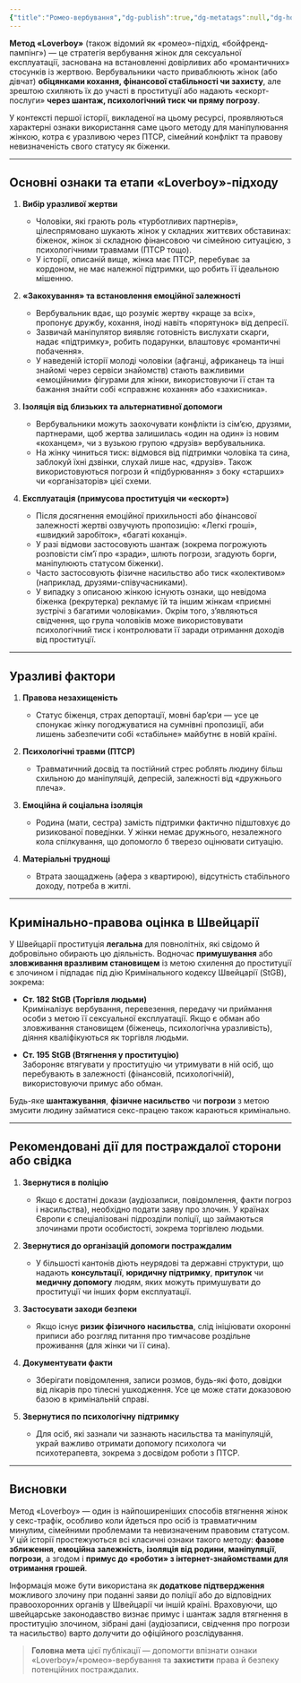 ```yaml
---
{"title":"Ромео-вербування","dg-publish":true,"dg-metatags":null,"dg-home":null,"permalink":"/ukrayinskoyu/romeo-verbuvannya/","dgPassFrontmatter":true,"noteIcon":""}
---
```



**Метод «Loverboy»** (також відомий як «ромео»-підхід, «бойфренд-пампінг») — це стратегія вербування жінок для сексуальної експлуатації, заснована на встановленні довірливих або «романтичних» стосунків із жертвою. Вербувальники часто приваблюють жінок (або дівчат) **обіцянками кохання, фінансової стабільності чи захисту**, але зрештою схиляють їх до участі в проституції або надають «ескорт-послуги» **через шантаж, психологічний тиск чи пряму погрозу**.

У контексті першої історії, викладеної на цьому ресурсі, проявляються характерні ознаки використання саме цього методу для маніпулювання жінкою, котра є уразливою через ПТСР, сімейний конфлікт та правову невизначеність свого статусу як біженки.

---

## Основні ознаки та етапи «Loverboy»-підходу

1. **Вибір уразливої жертви**  
   - Чоловіки, які грають роль «турботливих партнерів», цілеспрямовано шукають жінок у складних життєвих обставинах: біженок, жінок зі складною фінансовою чи сімейною ситуацією, з психологічними травмами (ПТСР тощо).  
   - У історії, описаній вище, жінка має ПТСР, перебуває за кордоном, не має належної підтримки, що робить її ідеальною мішенню.

2. **«Закохування» та встановлення емоційної залежності**  
   - Вербувальник вдає, що розуміє жертву «краще за всіх», пропонує дружбу, кохання, іноді навіть «порятунок» від депресії.  
   - Зазвичай маніпулятор виявляє готовність вислухати скарги, надає «підтримку», робить подарунки, влаштовує «романтичні побачення».  
   - У наведеній історії молоді чоловіки (афганці, африканець та інші знайомі через сервіси знайомств) стають важливими «емоційними» фігурами для жінки, використовуючи її стан та бажання знайти собі «справжнє кохання» або «захисника».

3. **Ізоляція від близьких та альтернативної допомоги**  
   - Вербувальники можуть заохочувати конфлікти із сім’єю, друзями, партнерами, щоб жертва залишилась «один на один» із новим «коханцем», чи з вузькою групою «друзів» вербувальника.  
   - На жінку чиниться тиск: відмовся від підтримки чоловіка та сина, заблокуй їхні дзвінки, слухай лише нас, «друзів». Також використовуються погрози й «підбурювання» з боку «старших» чи «організаторів» цієї схеми.

4. **Експлуатація (примусова проституція чи «ескорт»)**  
   - Після досягнення емоційної прихильності або фінансової залежності жертві озвучують пропозицію: «Легкі гроші», «швидкий заробіток», «багаті коханці».  
   - У разі відмови застосовують шантаж (зокрема погрожують розповісти сім’ї про «зради», шлють погрози, згадують борги, маніпулюють статусом біженки).  
   - Часто застосовують фізичне насильство або тиск «колективом» (наприклад, друзями-співучасниками).  
   - У випадку з описаною жінкою існують ознаки, що невідома біженка (рекрутерка) рекламує їй та іншим жінкам «приємні зустрічі з багатими чоловіками». Окрім того, з’являються свідчення, що група чоловіків може використовувати психологічний тиск і контролювати її заради отримання доходів від проституції.

---

## Уразливі фактори

1. **Правова незахищеність**  
   - Статус біженця, страх депортації, мовні бар’єри — усе це спонукає жінку погоджуватися на сумнівні пропозиції, аби лишень забезпечити собі «стабільне» майбутнє в новій країні.

2. **Психологічні травми (ПТСР)**  
   - Травматичний досвід та постійний стрес роблять людину більш схильною до маніпуляцій, депресій, залежності від «дружнього плеча».

3. **Емоційна й соціальна ізоляція**  
   - Родина (мати, сестра) замість підтримки фактично підштовхує до ризикованої поведінки. У жінки немає дружнього, незалежного кола спілкування, що допомогло б тверезо оцінювати ситуацію.

4. **Матеріальні труднощі**  
   - Втрата заощаджень (афера з квартирою), відсутність стабільного доходу, потреба в житлі.

---

## Кримінально-правова оцінка в Швейцарії

У Швейцарії проституція **легальна** для повнолітніх, які свідомо й добровільно обирають цю діяльність. Водночас **примушування** або **зловживання вразливим становищем** із метою схилення до проституції є злочином і підпадає під дію Кримінального кодексу Швейцарії (StGB), зокрема:

- **Ст. 182 StGB (Торгівля людьми)**  
  Криміналізує вербування, перевезення, передачу чи приймання особи з метою її сексуальної експлуатації. Якщо є обман або зловживання становищем (біженець, психологічна уразливість), діяння кваліфікуються як торгівля людьми.

- **Ст. 195 StGB (Втягнення у проституцію)**  
  Забороняє втягувати у проституцію чи утримувати в ній осіб, що перебувають в залежності (фінансовій, психологічній), використовуючи примус або обман.

Будь-яке **шантажування**, **фізичне насильство** чи **погрози** з метою змусити людину займатися секс-працею також караються кримінально.

---

## Рекомендовані дії для постраждалої сторони або свідка

1. **Звернутися в поліцію**  
   - Якщо є достатні докази (аудіозаписи, повідомлення, факти погроз і насильства), необхідно подати заяву про злочин. У країнах Європи є спеціалізовані підрозділи поліції, що займаються злочинами проти особистості, зокрема торгівлею людьми.

2. **Звернутися до організацій допомоги постраждалим**  
   - У більшості кантонів діють неурядові та державні структури, що надають **консультації**, **юридичну підтримку**, **притулок** чи **медичну допомогу** людям, яких можуть примушувати до проституції чи інших форм експлуатації.

3. **Застосувати заходи безпеки**  
   - Якщо існує **ризик фізичного насильства**, слід ініціювати охоронні приписи або розгляд питання про тимчасове роздільне проживання (для жінки чи її сина).

4. **Документувати факти**  
   - Зберігати повідомлення, записи розмов, будь-які фото, довідки від лікарів про тілесні ушкодження. Усе це може стати доказовою базою в кримінальній справі.

5. **Звернутися по психологічну підтримку**  
   - Для осіб, які зазнали чи зазнають насильства та маніпуляцій, украй важливо отримати допомогу психолога чи психотерапевта, зокрема з досвідом роботи з ПТСР.

---

## Висновки

Метод «Loverboy» — один із найпоширеніших способів втягнення жінок у секс-трафік, особливо коли йдеться про осіб із травматичним минулим, сімейними проблемами та невизначеним правовим статусом. У цій історії простежуються всі класичні ознаки такого методу: **фазове зближення**, **емоційна залежність**, **ізоляція від родини**, **маніпуляції**, **погрози**, а згодом і **примус до «роботи» з інтернет-знайомствами для отримання грошей**.

Інформація може бути використана як **додаткове підтвердження** можливого злочину при поданні заяви до поліції або до відповідних правоохоронних органів у Швейцарії чи іншій країні. Враховуючи, що швейцарське законодавство визнає примус і шантаж задля втягнення в проституцію злочином, зібрані дані (аудіозаписи, свідчення про погрози та насильство) варто долучити до офіційного розслідування.

> **Головна мета** цієї публікації — допомогти впізнати ознаки «Loverboy»/«ромео»-вербування та **захистити** права й безпеку потенційних постраждалих.
